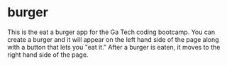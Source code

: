 # burger
This is the eat a burger app for the Ga Tech coding bootcamp.  You can create a burger and it will appear on the left hand side of the page along with a button that lets you "eat it."  After a burger is eaten, it moves to the right hand side of the page.


